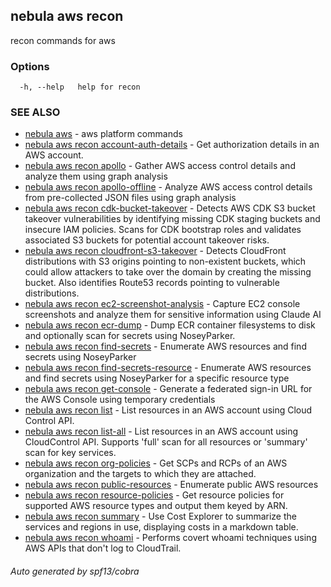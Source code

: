## nebula aws recon

recon commands for aws

### Options

```
  -h, --help   help for recon
```

### SEE ALSO

* [nebula aws](nebula_aws.md)	 - aws platform commands
* [nebula aws recon account-auth-details](nebula_aws_recon_account-auth-details.md)	 - Get authorization details in an AWS account.
* [nebula aws recon apollo](nebula_aws_recon_apollo.md)	 - Gather AWS access control details and analyze them using graph analysis
* [nebula aws recon apollo-offline](nebula_aws_recon_apollo-offline.md)	 - Analyze AWS access control details from pre-collected JSON files using graph analysis
* [nebula aws recon cdk-bucket-takeover](nebula_aws_recon_cdk-bucket-takeover.md)	 - Detects AWS CDK S3 bucket takeover vulnerabilities by identifying missing CDK staging buckets and insecure IAM policies. Scans for CDK bootstrap roles and validates associated S3 buckets for potential account takeover risks.
* [nebula aws recon cloudfront-s3-takeover](nebula_aws_recon_cloudfront-s3-takeover.md)	 - Detects CloudFront distributions with S3 origins pointing to non-existent buckets, which could allow attackers to take over the domain by creating the missing bucket. Also identifies Route53 records pointing to vulnerable distributions.
* [nebula aws recon ec2-screenshot-analysis](nebula_aws_recon_ec2-screenshot-analysis.md)	 - Capture EC2 console screenshots and analyze them for sensitive information using Claude AI
* [nebula aws recon ecr-dump](nebula_aws_recon_ecr-dump.md)	 - Dump ECR container filesystems to disk and optionally scan for secrets using NoseyParker.
* [nebula aws recon find-secrets](nebula_aws_recon_find-secrets.md)	 - Enumerate AWS resources and find secrets using NoseyParker
* [nebula aws recon find-secrets-resource](nebula_aws_recon_find-secrets-resource.md)	 - Enumerate AWS resources and find secrets using NoseyParker for a specific resource type
* [nebula aws recon get-console](nebula_aws_recon_get-console.md)	 - Generate a federated sign-in URL for the AWS Console using temporary credentials
* [nebula aws recon list](nebula_aws_recon_list.md)	 - List resources in an AWS account using Cloud Control API.
* [nebula aws recon list-all](nebula_aws_recon_list-all.md)	 - List resources in an AWS account using CloudControl API. Supports 'full' scan for all resources or 'summary' scan for key services.
* [nebula aws recon org-policies](nebula_aws_recon_org-policies.md)	 - Get SCPs and RCPs of an AWS organization and the targets to which they are attached.
* [nebula aws recon public-resources](nebula_aws_recon_public-resources.md)	 - Enumerate public AWS resources
* [nebula aws recon resource-policies](nebula_aws_recon_resource-policies.md)	 - Get resource policies for supported AWS resource types and output them keyed by ARN.
* [nebula aws recon summary](nebula_aws_recon_summary.md)	 - Use Cost Explorer to summarize the services and regions in use, displaying costs in a markdown table.
* [nebula aws recon whoami](nebula_aws_recon_whoami.md)	 - Performs covert whoami techniques using AWS APIs that don't log to CloudTrail.

###### Auto generated by spf13/cobra
